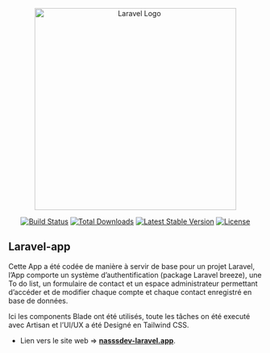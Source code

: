<p align="center"><a href="https://laravel.com" target="_blank"><img src="https://raw.githubusercontent.com/laravel/art/master/logo-lockup/5%20SVG/2%20CMYK/1%20Full%20Color/laravel-logolockup-cmyk-red.svg" width="400" alt="Laravel Logo"></a></p>

<p align="center">
<a href="https://github.com/laravel/framework/actions"><img src="https://github.com/laravel/framework/workflows/tests/badge.svg" alt="Build Status"></a>
<a href="https://packagist.org/packages/laravel/framework"><img src="https://img.shields.io/packagist/dt/laravel/framework" alt="Total Downloads"></a>
<a href="https://packagist.org/packages/laravel/framework"><img src="https://img.shields.io/packagist/v/laravel/framework" alt="Latest Stable Version"></a>
<a href="https://packagist.org/packages/laravel/framework"><img src="https://img.shields.io/packagist/l/laravel/framework" alt="License"></a>
</p>

## Laravel-app

Cette App a été codée de manière à servir de base pour un projet Laravel, l’App comporte un système d’authentification (package Laravel breeze), une To do list, un formulaire de contact et un espace administrateur permettant d’accéder et de modifier chaque compte et chaque contact enregistré en base de données.

Ici les components Blade ont été utilisés, toute les tâches on été executé avec Artisan et l’UI/UX a été Designé en Tailwind CSS.

- Lien vers le site web => **[nasssdev-laravel.app](https://nasssdev-laravel.vercel.app/)**.
